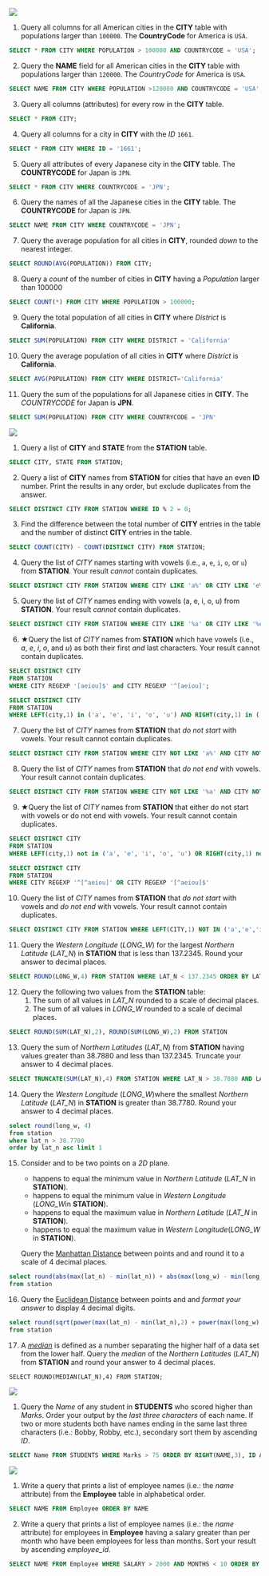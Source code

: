 

![](https://s3.amazonaws.com/hr-challenge-images/8137/1449729804-f21d187d0f-CITY.jpg)



1. Query all columns for all American cities in the **CITY** table with populations larger than `100000`. The **CountryCode** for America is `USA`.

```SQL
SELECT * FROM CITY WHERE POPULATION > 100000 AND COUNTRYCODE = 'USA';
```



2. Query the **NAME** field for all American cities in the **CITY** table with populations larger than `120000`. The *CountryCode* for America is `USA`.

```SQL
SELECT NAME FROM CITY WHERE POPULATION >120000 AND COUNTRYCODE = 'USA';
```



3. Query all columns (attributes) for every row in the **CITY** table.

```SQL
SELECT * FROM CITY;
```



4. Query all columns for a city in **CITY** with the *ID* `1661`.

```SQL
SELECT * FROM CITY WHERE ID = '1661';
```



5. Query all attributes of every Japanese city in the **CITY** table. The **COUNTRYCODE** for Japan is `JPN`.

```SQL
SELECT * FROM CITY WHERE COUNTRYCODE = 'JPN';
```



6. Query the names of all the Japanese cities in the **CITY** table. The **COUNTRYCODE** for Japan is `JPN`.

```SQL
SELECT NAME FROM CITY WHERE COUNTRYCODE = 'JPN';
```



7. Query the average population for all cities in **CITY**, rounded *down* to the nearest integer.

```sql
SELECT ROUND(AVG(POPULATION)) FROM CITY;
```



8. Query a *count* of the number of cities in **CITY** having a *Population* larger than 100000

```SQL
SELECT COUNT(*) FROM CITY WHERE POPULATION > 100000; 
```



9. Query the total population of all cities in **CITY** where *District* is **California**.

```sql
SELECT SUM(POPULATION) FROM CITY WHERE DISTRICT = 'California'
```



10. Query the average population of all cities in **CITY** where *District* is **California**.

```sql
SELECT AVG(POPULATION) FROM CITY WHERE DISTRICT='California'
```



11. Query the sum of the populations for all Japanese cities in **CITY**. The *COUNTRYCODE* for Japan is **JPN**.

```SQL
SELECT SUM(POPULATION) FROM CITY WHERE COUNTRYCODE = 'JPN'
```





![](https://s3.amazonaws.com/hr-challenge-images/9336/1449345840-5f0a551030-Station.jpg)



1. Query a list of **CITY** and **STATE** from the **STATION** table.

```SQL
SELECT CITY, STATE FROM STATION;
```



2. Query a list of **CITY** names from **STATION** for cities that have an even **ID** number. Print the results in any order, but exclude duplicates from the answer.

```SQL
SELECT DISTINCT CITY FROM STATION WHERE ID % 2 = 0;
```



3. Find the difference between the total number of **CITY** entries in the table and the number of distinct **CITY** entries in the table.

```SQL
SELECT COUNT(CITY) - COUNT(DISTINCT CITY) FROM STATION;
```



4. Query the list of *CITY* names starting with vowels (i.e., `a`, `e`, `i`, `o`, or `u`) from **STATION**. Your result *cannot* contain duplicates.

```sql
SELECT DISTINCT CITY FROM STATION WHERE CITY LIKE 'a%' OR CITY LIKE 'e%' OR CITY LIKE 'i%' OR CITY LIKE 'o%' OR CITY LIKE 'u%';
```



5. Query the list of *CITY* names ending with vowels (a, e, i, o, u) from **STATION**. Your result *cannot* contain duplicates.

```SQL
SELECT DISTINCT CITY FROM STATION WHERE CITY LIKE '%a' OR CITY LIKE '%e' OR CITY LIKE '%i' OR CITY LIKE '%o' OR CITY LIKE '%u';
```



6. ★Query the list of *CITY* names from **STATION** which have vowels (i.e., *a*, *e*, *i*, *o*, and *u*) as both their first *and* last characters. Your result cannot contain duplicates.

```SQL
SELECT DISTINCT CITY
FROM STATION
WHERE CITY REGEXP '[aeiou]$' and CITY REGEXP '^[aeiou]';
```

```sql
SELECT DISTINCT CITY
FROM STATION
WHERE LEFT(city,1) in ('a', 'e', 'i', 'o', 'u') AND RIGHT(city,1) in ('a', 'e', 'i', 'o', 'u')
```



7. Query the list of *CITY* names from **STATION** that *do not start* with vowels. Your result cannot contain duplicates.

```SQL
SELECT DISTINCT CITY FROM STATION WHERE CITY NOT LIKE 'a%' AND CITY NOT LIKE 'e%' AND CITY NOT LIKE 'i%' AND CITY NOT LIKE 'o%' AND CITY NOT LIKE 'u%';
```



8. Query the list of *CITY* names from **STATION** that *do not end* with vowels. Your result cannot contain duplicates.

```SQL
SELECT DISTINCT CITY FROM STATION WHERE CITY NOT LIKE '%a' AND CITY NOT LIKE '%e' AND CITY NOT LIKE '%i' AND CITY NOT LIKE '%o' AND CITY NOT LIKE '%u';
```



9. ★Query the list of *CITY* names from **STATION** that either do not start with vowels or do not end with vowels. Your result cannot contain duplicates.

```sql
SELECT DISTINCT CITY
FROM STATION
WHERE LEFT(city,1) not in ('a', 'e', 'i', 'o', 'u') OR RIGHT(city,1) not in ('a', 'e', 'i', 'o', 'u')
```

```sql
SELECT DISTINCT CITY
FROM STATION
WHERE CITY REGEXP '^[^aeiou]' OR CITY REGEXP '[^aeiou]$'
```



10. Query the list of *CITY* names from **STATION** that *do not start* with vowels and *do not end* with vowels. Your result cannot contain duplicates.

```sql
SELECT DISTINCT CITY FROM STATION WHERE LEFT(CITY,1) NOT IN ('a','e','i','o','u') AND RIGHT(CITY,1) NOT IN ('a','e','i','o','u')
```



11. Query the *Western Longitude* (*LONG_W*) for the largest *Northern Latitude* (*LAT_N*) in **STATION** that is less than 137.2345. Round your answer to decimal places.

```sql
SELECT ROUND(LONG_W,4) FROM STATION WHERE LAT_N < 137.2345 ORDER BY LAT_N DESC LIMIT 1
```



12. Query the following two values from the **STATION** table:
    1. The sum of all values in *LAT_N* rounded to a scale of decimal places.
    2. The sum of all values in *LONG_W* rounded to a scale of decimal places.

```SQL
SELECT ROUND(SUM(LAT_N),2), ROUND(SUM(LONG_W),2) FROM STATION
```



13. Query the sum of *Northern Latitudes* (*LAT_N*) from **STATION** having values greater than 38.7880 and less than 137.2345. Truncate your answer to 4 decimal places.

```sql
SELECT TRUNCATE(SUM(LAT_N),4) FROM STATION WHERE LAT_N > 38.7880 AND LAT_N < 137.2345
```



14. Query the *Western Longitude* (*LONG_W*)where the smallest *Northern Latitude* (*LAT_N*) in **STATION** is greater than 38.7780. Round your answer to 4 decimal places.

```sql
select round(long_w, 4)
from station
where lat_n > 38.7780
order by lat_n asc limit 1
```



15. Consider and to be two points on a *2D* plane.

    -  happens to equal the minimum value in *Northern Latitude* (*LAT_N* in **STATION**).
    -  happens to equal the minimum value in *Western Longitude* (*LONG_W*in **STATION**).
    -  happens to equal the maximum value in *Northern Latitude* (*LAT_N* in **STATION**).
    -  happens to equal the maximum value in *Western Longitude*(*LONG_W* in **STATION**).

    Query the [Manhattan Distance](https://xlinux.nist.gov/dads/HTML/manhattanDistance.html) between points and and round it to a scale of 4 decimal places.

```sql
select round(abs(max(lat_n) - min(lat_n)) + abs(max(long_w) - min(long_w)), 4)
from station
```



16. Query the [Euclidean Distance](https://en.wikipedia.org/wiki/Euclidean_distance) between points and and *format your answer* to display 4 decimal digits.

```sql
select round(sqrt(power(max(lat_n) - min(lat_n),2) + power(max(long_w) - min(long_w),2)),4)
from station
```



17. A *[median](https://en.wikipedia.org/wiki/Median)* is defined as a number separating the higher half of a data set from the lower half. Query the *median* of the *Northern Latitudes* (*LAT_N*) from **STATION** and round your answer to 4 decimal places.

```oracle
SELECT ROUND(MEDIAN(LAT_N),4) FROM STATION;
```



![](https://s3.amazonaws.com/hr-challenge-images/12896/1443815243-94b941f556-1.png)



1. Query the *Name* of any student in **STUDENTS** who scored higher than *Marks*. Order your output by the *last three characters* of each name. If two or more students both have names ending in the same last three characters (i.e.: Bobby, Robby, etc.), secondary sort them by ascending *ID*.

```SQL
SELECT Name FROM STUDENTS WHERE Marks > 75 ORDER BY RIGHT(NAME,3), ID ASC
```



![](https://s3.amazonaws.com/hr-challenge-images/19629/1458557872-4396838885-ScreenShot2016-03-21at4.27.13PM.png)



1. Write a query that prints a list of employee names (i.e.: the *name* attribute) from the **Employee** table in alphabetical order.

```sql
SELECT NAME FROM Employee ORDER BY NAME
```



2. Write a query that prints a list of employee names (i.e.: the *name* attribute) for employees in **Employee** having a salary greater than per month who have been employees for less than months. Sort your result by ascending *employee_id*.

```SQL
SELECT NAME FROM Employee WHERE SALARY > 2000 AND MONTHS < 10 ORDER BY EMPLOYEE_ID
```



